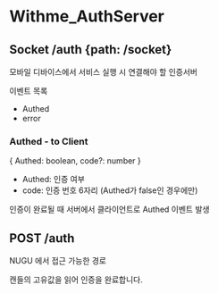 # Withme_AuthServer

## Socket /auth {path: /socket}
모바일 디바이스에서 서비스 실행 시 연결해야 할 인증서버

이벤트 목록
* Authed
* error

### Authed - to Client
{ Authed: boolean, code?: number }

* Authed: 인증 여부
* code: 인증 번호 6자리 (Authed가 false인 경우에만)

인증이 완료될 때 서버에서 클라이언트로 Authed 이벤트 발생

## POST /auth
NUGU 에서 접근 가능한 경로

캔들의 고유값을 읽어 인증을 완료합니다.
